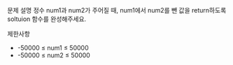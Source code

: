 문제 설명
정수 num1과 num2가 주어질 때, num1에서 num2를 뺀 값을 return하도록 soltuion 함수를 완성해주세요.

제한사항

- -50000 ≤ num1 ≤ 50000
- -50000 ≤ num2 ≤ 50000
